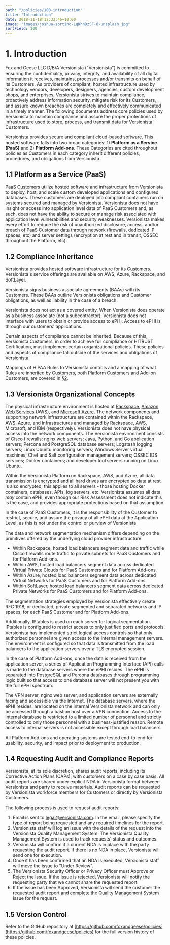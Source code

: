 ```yaml
---
path: "/policies/100-introduction"
title: "Introduction"
date: 2018-11-18T12:33:46+10:00
image: "images/joshua-sortino-LqKhnDzSF-8-unsplash.jpg"
sortField: 100
---
```


# 1. Introduction

Fox and Geese LLC D/B/A Versionista ("Versionista") is committed to ensuring the
confidentiality, privacy, integrity, and availability of all digital information
it receives, maintains, processes and/or transmits on behalf of its Customers.
As providers of compliant, hosted infrastructure used by technology vendors,
developers, designers, agencies, custom development shops, and enterprises,
Versionista strives to maintain compliance, proactively address information
security, mitigate risk for its Customers, and assure known breaches are
completely and effectively communicated in a timely manner. The following
documents address core policies used by Versionista to maintain compliance and
assure the proper protections of infrastructure used to store, process, and
transmit data for Versionista Customers.

Versionista provides secure and compliant cloud-based software. This hosted
software falls into two broad categories: 1) **Platform as a Service (PaaS)**
and 2) **Platform Add-ons**. These Categories are cited throughout policies as
Customers in each category inherit different policies, procedures, and
obligations from Versionista.

## 1.1 Platform as a Service (PaaS)

PaaS Customers utilize hosted software and infrastructure from Versionista to
deploy, host, and scale custom developed applications and configured databases.
These customers are deployed into compliant containers run on systems secured
and managed by Versionista. Versionista does not have insight or access into
application level data of PaaS Customers and, as such, does not have the ability
to secure or manage risk associated with application level vulnerabilities and
security weaknesses. Versionista makes every effort to reduce the risk of
unauthorized disclosure, access, and/or breach of PaaS Customer data through
network (firewalls, dedicated IP spaces, etc) and server settings (encryption at
rest and in transit, OSSEC throughout the Platform, etc).

## 1.2 Compliance Inheritance

Versionista provides hosted software infrastructure for its Customers.
Versionista's service offerings are available on AWS, Azure, Rackspace, and
SoftLayer.

Versionista signs business associate agreements (BAAs) with its Customers. These
BAAs outline Versionista obligations and Customer obligations, as well as
liability in the case of a breach.

Versionista does not act as a covered entity. When Versionista does operate as a
business associate (not a subcontractor), Versionista does not interface with
users to obtain or provide access to ePHI. Access to ePHI is through our
customers' applications.

Certain aspects of compliance cannot be inherited. Because of this, Versionista
Customers, in order to achieve full compliance or HITRUST Certification, must
implement certain organizational policies. These policies and aspects of
compliance fall outside of the services and obligations of Versionista.

Mappings of HIPAA Rules to Versionista controls and a mapping of what Rules are
inherited by Customers, both Platform Customers and Add-on Customers, are
covered in [§2](#2-hipaa-inheritance).

## 1.3 Versionista Organizational Concepts

The physical infrastructure environment is hosted at
[Rackspace](https://www.rackspace.com/),
[Amazon Web Services](https://aws.amazon.com/) (AWS), and
[Microsoft Azure](https://azure.microsoft.com/). The network components and
supporting network infrastructure are contained within the Rackspace, AWS,
Azure, and infrastructures and managed by Rackspace, AWS, Microsoft, and IBM
(respectively). Versionista does not have physical access into the network
components. The Versionista environment consists of Cisco firewalls; nginx web
servers; Java, Python, and Go application servers; Percona and PostgreSQL
database servers; Logstash logging servers; Linux Ubuntu monitoring servers;
Windows Server virtual machines; Chef and Salt configuration management servers;
OSSEC IDS services; Docker containers; and developer tool servers running on
Linux Ubuntu.

Within the Versionista Platform on Rackspace, AWS, and Azure, all data
transmission is encrypted and all hard drives are encrypted so data at rest is
also encrypted; this applies to all servers - those hosting Docker containers,
databases, APIs, log servers, etc. Versionista assumes all data _may_ contain
ePHI, even though our Risk Assessment does not indicate this is the case, and
provides appropriate protections based on that assumption.

In the case of PaaS Customers, it is the responsibility of the Customer to
restrict, secure, and assure the privacy of all ePHI data at the Application
Level, as this is not under the control or purview of Versionista.

The data and network segmentation mechanism differs depending on the primitives
offered by the underlying cloud provider infrastructure:

- Within Rackspace, hosted load balancers segment data and traffic while Cisco
  firewalls route traffic to private subnets for PaaS Customers and for Platform
  Add-ons.
- Within AWS, hosted load balancers segment data across dedicated Virtual
  Private Clouds for PaaS Customers and for Platform Add-ons.
- Within Azure, hosted load balancers segment data across dedicated Virtual
  Networks for PaaS Customers and for Platform Add-ons.
- Within SoftLayer, hosted load balancers segment data across dedicated Private
  Networks for PaaS Customers and for Platform Add-ons.

The segmentation strategies employed by Versionista effectively create RFC 1918,
or dedicated, private segmented and separated networks and IP spaces, for each
PaaS Customer and for Platform Add-ons.

Additionally, IPtables is used on each server for logical segmentation. IPtables
is configured to restrict access to only justified ports and protocols.
Versionista has implemented strict logical access controls so that only
authorized personnel are given access to the internal management servers. The
environment is configured so that data is transmitted from the load balancers to
the application servers over a TLS encrypted session.

In the case of Platform Add-ons, once the data is received from the application
server, a series of Application Programming Interface (API) calls is made to the
database servers where the ePHI resides. The ePHI is separated into PostgreSQL
and Percona databases through programming logic built so that access to one
database server will not present you with the full ePHI spectrum.

The VPN server, nginx web server, and application servers are externally facing
and accessible via the Internet. The database servers, where the ePHI resides,
are located on the internal Versionista network and can only be accessed through
a bastion host over a VPN connection. Access to the internal database is
restricted to a limited number of personnel and strictly controlled to only
those personnel with a business-justified reason. Remote access to internal
servers is not accessible except through load balancers.

All Platform Add-ons and operating systems are tested end-to-end for usability,
security, and impact prior to deployment to production.

## 1.4 Requesting Audit and Compliance Reports

Versionista, at its sole discretion, shares audit reports, including its
Corrective Action Plans (CAPs), with customers on a case by case basis. All
audit reports are shared under explicit NDA in Versionista format between
Versionista and party to receive materials. Audit reports can be requested by
Versionista workforce members for Customers or directly by Versionista
Customers.

The following process is used to request audit reports:

1. Email is sent to legal@versionista.com. In the email, please specify the type
   of report being requested and any required timelines for the report.
2. Versionista staff will log an issue with the details of the request into the
   Versionista Quality Management System. The Versionista Quality Management
   System is used to track requests' status and outcomes.
3. Versionista will confirm if a current NDA is in place with the party
   requesting the audit report. If there is no NDA in place, Versionista will
   send one for execution.
4. Once it has been confirmed that an NDA is executed, Versionista staff will
   move the issue to "Under Review".
5. The Versionista Security Officer or Privacy Officer must Approve or Reject
   the Issue. If the Issue is rejected, Versionista will notify the requesting
   party that we cannot share the requested report.
6. If the issue has been Approved, Versionista will send the customer the
   requested audit report and complete the Quality Management System issue for
   the request.

## 1.5 Version Control

Refer to the GitHub repository at
[https://github.com/foxandgeese/policies](https://github.com/foxandgeese/policies)
for the full version history of these policies.
